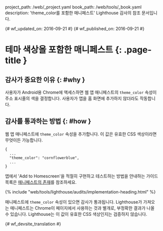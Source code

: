 project_path: /web/_project.yaml
book_path: /web/tools/_book.yaml
description: 'theme_color를 포함한 매니페스트' Lighthouse 감사의 참조 문서입니다.

{# wf_updated_on: 2016-09-21 #}
{# wf_published_on: 2016-09-21 #}

# 테마 색상을 포함한 매니페스트  {: .page-title }

## 감사가 중요한 이유 {: #why }

사용자가 Android용 Chrome에 액세스하면 웹 앱 매니페스트의 `theme_color` 속성이
주소 표시줄의 색을 결정합니다. 사용자가 앱을 홈 화면에
추가하지 않더라도 작동합니다.

## 감사를 통과하는 방법 {: #how }

웹 앱 매니페스트에 `theme_color` 속성을 추가합니다. 이 값은 유효한
CSS 색상이라면 무엇이든 가능합니다.

    {
      ...
      "theme_color": "cornflowerblue",
      ...
    }

앱에서 'Add to Homescreen'을 적절히 구현하고 테스트하는 방법을 안내하는 가이드 목록은 [매니페스트의 존재](manifest-exists#how)를
참조하세요.


{% include "web/tools/lighthouse/audits/implementation-heading.html" %}

매니페스트에 `theme_color` 속성이 있으면 감사가 통과됩니다.
Lighthouse가 가져오는 매니페스트는 Chrome이 페이지에서 사용하는 것과 별개로, 부정확한 결과가 나올 수 있습니다.
 Lighthouse는
이 값이 유효한 CSS 색상인지는 검증하지 않습니다.


{# wf_devsite_translation #}

